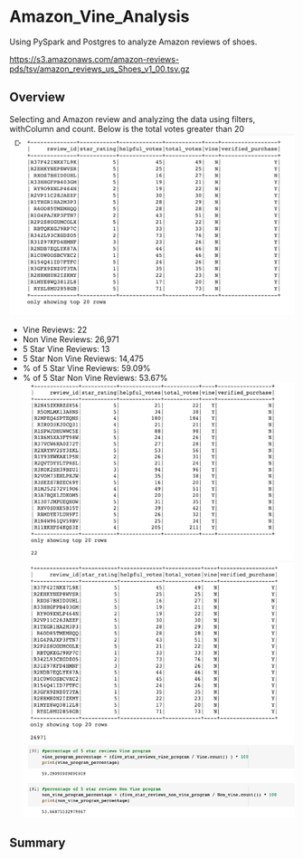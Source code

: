 # Amazon_Vine_Analysis
Using PySpark and Postgres to analyze Amazon reviews of shoes.

https://s3.amazonaws.com/amazon-reviews-pds/tsv/amazon_reviews_us_Shoes_v1_00.tsv.gz

## Overview
Selecting and Amazon review and analyzing the data using filters, withColumn and count.
Below is the total votes greater than 20
![Votes greater than 20](https://github.com/AmirO8/Amazon_Vine_Analysis/blob/main/Resources/Votes%20greater%20than%2020.png)

- Vine Reviews: 22
- Non Vine Reviews: 26,971
- 5 Star Vine Reviews: 13 
- 5 Star Non Vine Reviews: 14,475
- % of 5 Star Vine Reviews: 59.09%
- % of 5 Star Non Vine Reviews: 53.67%
![Vine Count](https://github.com/AmirO8/Amazon_Vine_Analysis/blob/main/Resources/Vine%20Count.png)
![Non Vine Count](https://github.com/AmirO8/Amazon_Vine_Analysis/blob/main/Resources/Non%20Vine%20Count.png)
![Percentages](https://github.com/AmirO8/Amazon_Vine_Analysis/blob/main/Resources/Percentages.png)

## Summary
